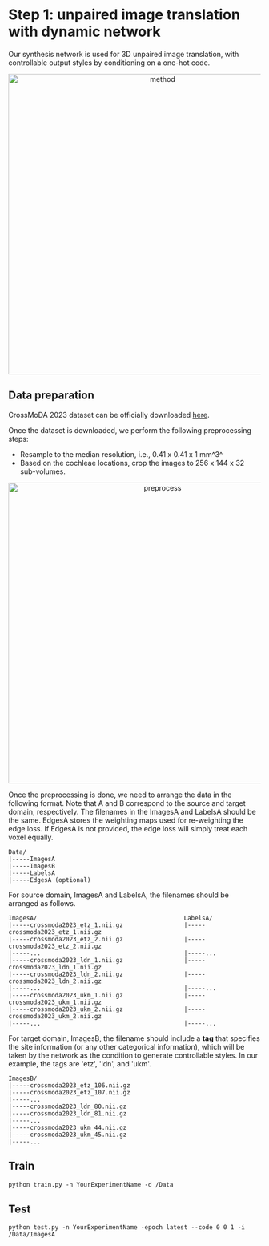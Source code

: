 # Step 1: unpaired image translation with dynamic network
Our synthesis network is used for 3D unpaired image translation, with controllable output styles by conditioning on a one-hot code.

<p align="center"><img src="https://github.com/han-liu/crossmoda2023/blob/main/figs/vandy365_fig2.png" alt="method" width="600"/></p>

## Data preparation
CrossMoDA 2023 dataset can be officially downloaded [here](https://www.synapse.org/#!Synapse:syn51236108/wiki/621732).

Once the dataset is downloaded, we perform the following preprocessing steps:
- Resample to the median resolution, i.e., 0.41 x 0.41 x 1 mm^3^
- Based on the cochleae locations, crop the images to 256 x 144 x 32 sub-volumes.

<p align="center"><img src="https://github.com/han-liu/crossmoda2023/blob/main/figs/vandy365_preprocess.png" alt="preprocess" width="600"/></p>

Once the preprocessing is done, we need to arrange the data in the following format.
Note that A and B correspond to the source and target domain, respectively. The filenames in the ImagesA and LabelsA should be the same. EdgesA stores the weighting maps used for re-weighting the edge loss. If EdgesA is not provided, the edge loss will simply treat each voxel equally.

```
Data/
|-----ImagesA
|-----ImagesB
|-----LabelsA
|-----EdgesA (optional)
```

For source domain, ImagesA and LabelsA, the filenames should be arranged as follows.
```
ImagesA/                                         LabelsA/
|-----crossmoda2023_etz_1.nii.gz                 |-----crossmoda2023_etz_1.nii.gz
|-----crossmoda2023_etz_2.nii.gz                 |-----crossmoda2023_etz_2.nii.gz
|-----...                                        |-----...
|-----crossmoda2023_ldn_1.nii.gz                 |-----crossmoda2023_ldn_1.nii.gz
|-----crossmoda2023_ldn_2.nii.gz                 |-----crossmoda2023_ldn_2.nii.gz
|-----...                                        |-----...
|-----crossmoda2023_ukm_1.nii.gz                 |-----crossmoda2023_ukm_1.nii.gz
|-----crossmoda2023_ukm_2.nii.gz                 |-----crossmoda2023_ukm_2.nii.gz
|-----...                                        |-----...
```

For target domain, ImagesB, the filename should include a **tag** that specifies the site information (or any other categorical information), which will be taken by the network as the condition to generate controllable styles. In our example, the tags are 'etz', 'ldn', and 'ukm'.
```
ImagesB/
|-----crossmoda2023_etz_106.nii.gz
|-----crossmoda2023_etz_107.nii.gz
|-----...
|-----crossmoda2023_ldn_80.nii.gz
|-----crossmoda2023_ldn_81.nii.gz
|-----...
|-----crossmoda2023_ukm_44.nii.gz
|-----crossmoda2023_ukm_45.nii.gz
|-----...
```

## Train
```
python train.py -n YourExperimentName -d /Data 
```

## Test
```
python test.py -n YourExperimentName -epoch latest --code 0 0 1 -i /Data/ImagesA
```
